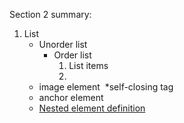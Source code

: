 Section 2 summary:

1. List
    - Unorder list <ul>
    - Order list <ol>
    - List items <li>
2. image element <img src=""/> *self-closing tag
3. anchor element <a href="">
4. Nested element definition